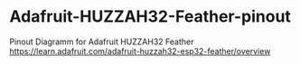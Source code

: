 # Adafruit-HUZZAH32-Feather-pinout

Pinout Diagramm for Adafruit HUZZAH32 Feather  
https://learn.adafruit.com/adafruit-huzzah32-esp32-feather/overview  